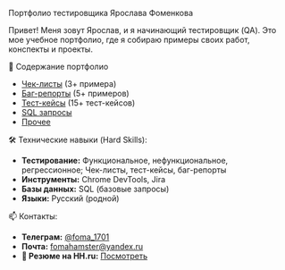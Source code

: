 Портфолио тестировщика Ярослава Фоменкова

Привет! Меня зовут Ярослав, и я начинающий тестировщик (QA). Это мое учебное портфолио, где я собираю примеры своих работ, конспекты и проекты.

📁 Содержание портфолио

- [Чек-листы](/checklists) (3+ примера)
- [Баг-репорты](/bug-reports) (5+ примеров)
- [Тест-кейсы](/test-cases) (15+ тест-кейсов)
- [SQL запросы](/sql)
- [Прочее](/other)

🛠 Технические навыки (Hard Skills):
- **Тестирование:** Функциональное, нефункциональное, регрессионное; Чек-листы, тест-кейсы, баг-репорты
- **Инструменты:** Chrome DevTools, Jira
- **Базы данных:** SQL (базовые запросы)
- **Языки:** Русский (родной)

📫 Контакты:
- **Телеграм:** [@foma_1701](https://t.me/foma_1701)
- **Почта:** fomahamster@yandex.ru
- **📄 Резюме на HH.ru:** [Посмотреть](https://hh.ru/resume/0e5f0dd6ff0f8d7d2a0039ed1f4342596f6261)
